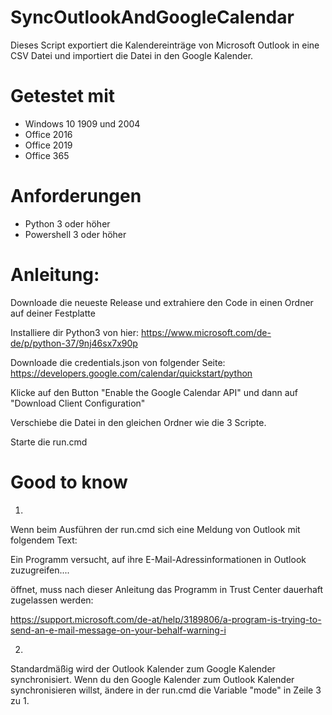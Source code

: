 # SyncOutlookAndGoogleCalendar
Dieses Script exportiert die Kalendereinträge von Microsoft Outlook in eine CSV Datei und importiert die Datei in den Google Kalender.

# Getestet mit
- Windows 10 1909 und 2004
- Office 2016
- Office 2019
- Office 365

# Anforderungen
- Python 3 oder höher
- Powershell 3 oder höher

# Anleitung:

Downloade die neueste Release und extrahiere den Code in einen Ordner auf deiner Festplatte

Installiere dir Python3 von hier: https://www.microsoft.com/de-de/p/python-37/9nj46sx7x90p

Downloade die credentials.json von folgender Seite: https://developers.google.com/calendar/quickstart/python

Klicke auf den Button "Enable the Google Calendar API" und dann auf "Download Client Configuration"

Verschiebe die Datei in den gleichen Ordner wie die 3 Scripte.

Starte die run.cmd

# Good to know

1.
Wenn beim Ausführen der run.cmd sich eine Meldung von Outlook mit folgendem Text:

Ein Programm versucht, auf ihre E-Mail-Adressinformationen in Outlook zuzugreifen....

öffnet, muss nach dieser Anleitung das Programm in Trust Center dauerhaft zugelassen werden:

https://support.microsoft.com/de-at/help/3189806/a-program-is-trying-to-send-an-e-mail-message-on-your-behalf-warning-i


2.
Standardmäßig wird der Outlook Kalender zum Google Kalender synchronisiert. Wenn du den Google Kalender zum Outlook Kalender synchronisieren willst, ändere in der run.cmd die Variable "mode" in Zeile 3 zu 1.

